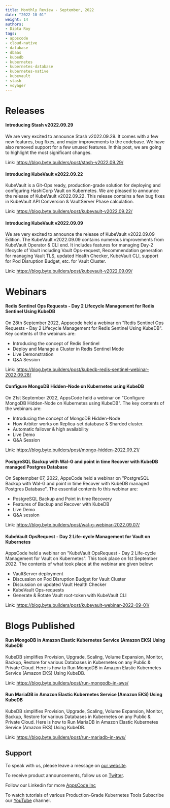 ```yaml
---
title: Monthly Review - September, 2022
date: "2022-10-01"
weight: 14
authors:
- Dipta Roy
tags:
- appscode
- cloud-native
- database
- dbaas
- kubedb
- kubernetes
- kubernetes-database
- kubernetes-native
- kubevault
- stash
- voyager
---
```


# Releases


#### Introducing Stash v2022.09.29

We are very excited to announce Stash v2022.09.29. It comes with a few new features, bug fixes, and major improvements to the codebase. We have also removed support for a few unused features. In this post, we are going to highlight the most significant changes.

Link: https://blog.byte.builders/post/stash-v2022.09.29/


#### Introducing KubeVault v2022.09.22

KubeVault is a Git-Ops ready, production-grade solution for deploying and configuring HashiCorp Vault on Kubernetes.
We are pleased to announce the release of KubeVault v2022.09.22. This release contains a few bug fixes in KubeVault API Conversion & VaultServer Phase calculation.

Link: https://blog.byte.builders/post/kubevault-v2022.09.22/


#### Introducing KubeVault v2022.09.09

We are very excited to announce the release of KubeVault v2022.09.09 Edition. The KubeVault v2022.09.09 contains numerous improvements from KubeVault Operator & CLI end. It includes features for managing Day-2 lifecycle of Vault including Vault Ops-request, Recommendation generation for managing Vault TLS, updated Health Checker, KubeVault CLI, support for Pod Disruption Budget, etc. for Vault Cluster.

Link: https://blog.byte.builders/post/kubevault-v2022.09.09/


# Webinars


#### Redis Sentinel Ops Requests - Day 2 Lifecycle Management for Redis Sentinel Using KubeDB

On 28th September 2022, Appscode held a webinar on "Redis Sentinel Ops Requests - Day 2 Lifecycle Management for Redis Sentinel Using KubeDB". Key contents of the webinars are:

- Introducing the concept of Redis Sentinel
- Deploy and Manage a Cluster in Redis Sentinel Mode
- Live Demonstration
- Q&A Session

Link: https://blog.byte.builders/post/kubedb-redis-sentinel-webinar-2022.09.28/


#### Configure MongoDB Hidden-Node on Kubernetes using KubeDB

On 21st September 2022, AppsCode held a webinar on "Configure MongoDB Hidden-Node on Kubernetes using KubeDB". The key contents of the webinars are:

- Introducing the concept of MongoDB Hidden-Node
- How Arbiter works on Replica-set database & Sharded cluster.
- Automatic failover & high availability
- Live Demo
- Q&A Session

Link: https://blog.byte.builders/post/mongo-hidden-2022.09.21/


#### PostgreSQL Backup with Wal-G and point in time Recover with KubeDB managed Postgres Database

On Septempber 07, 2022, AppsCode held a webinar on "PostgreSQL Backup with Wal-G and point in time Recover with KubeDB managed Postgres Database". The essential contents fo this webinar are:

- PostgreSQL Backup and Point in time Recovery
- Features of Backup and Recover with KubeDB
- Live Demo
- Q&A session

Link: https://blog.byte.builders/post/wal-g-webinar-2022.09.07/


#### KubeVault OpsRequest - Day 2 Life-cycle Management for Vault on Kubernetes

AppsCode held a webinar on "KubeVault OpsRequest - Day 2 Life-cycle Management for Vault on Kubernetes". This took place on 1st September 2022. The contents of what took place at the webinar are given below:

- VaultServer deployment
- Discussion on Pod Disruption Budget for Vault Cluster
- Discussion on updated Vault Health Checker
- KubeVault Ops-requests
- Generate & Rotate Vault root-token with KubeVault CLI

Link: https://blog.byte.builders/post/kubevault-webinar-2022-09-01/


# Blogs Published


#### Run MongoDB in Amazon Elastic Kubernetes Service (Amazon EKS) Using KubeDB

KubeDB simplifies Provision, Upgrade, Scaling, Volume Expansion, Monitor, Backup, Restore for various Databases in Kubernetes on any Public & Private Cloud. Here is how to Run MongoDB in Amazon Elastic Kubernetes Service (Amazon EKS) Using KubeDB.

Link: https://blog.byte.builders/post/run-mongodb-in-aws/


#### Run MariaDB in Amazon Elastic Kubernetes Service (Amazon EKS) Using KubeDB

KubeDB simplifies Provision, Upgrade, Scaling, Volume Expansion, Monitor, Backup, Restore for various Databases in Kubernetes on any Public & Private Cloud. Here is how to Run MariaDB in Amazon Elastic Kubernetes Service (Amazon EKS) Using KubeDB.

Link: https://blog.byte.builders/post/run-mariadb-in-aws/




## Support

To speak with us, please leave a message on [our website](https://appscode.com/contact/).

To receive product announcements, follow us on [Twitter](https://twitter.com/KubeDB).

Follow our Linkedin for more [AppsCode Inc](https://www.linkedin.com/company/appscode/)

To watch tutorials of various Production-Grade Kubernetes Tools Subscribe our [YouTube](https://www.youtube.com/c/AppsCodeInc/) channel.
